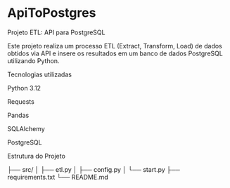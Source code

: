 # ApiToPostgres


Projeto ETL: API para PostgreSQL

Este projeto realiza um processo ETL (Extract, Transform, Load) de dados obtidos via API e insere os resultados em um banco de dados PostgreSQL utilizando Python.

Tecnologias utilizadas

Python 3.12

Requests

Pandas

SQLAlchemy

PostgreSQL

Estrutura do Projeto

├── src/
│   ├── etl.py
│   ├── config.py
│   └── start.py
├── requirements.txt
└── README.md


